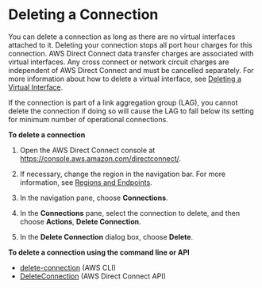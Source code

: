 # Deleting a Connection<a name="deleteconnection"></a>

You can delete a connection as long as there are no virtual interfaces attached to it\. Deleting your connection stops all port hour charges for this connection\. AWS Direct Connect data transfer charges are associated with virtual interfaces\. Any cross connect or network circuit charges are independent of AWS Direct Connect and must be cancelled separately\. For more information about how to delete a virtual interface, see [Deleting a Virtual Interface](deletevif.md)\.

If the connection is part of a link aggregation group \(LAG\), you cannot delete the connection if doing so will cause the LAG to fall below its setting for minimum number of operational connections\. 

**To delete a connection**

1. Open the AWS Direct Connect console at [https://console\.aws\.amazon\.com/directconnect/](https://console.aws.amazon.com/directconnect/)\.

1. If necessary, change the region in the navigation bar\. For more information, see [Regions and Endpoints](http://docs.aws.amazon.com/general/latest/gr/rande.html)\.

1. In the navigation pane, choose **Connections**\.

1. In the **Connections** pane, select the connection to delete, and then choose **Actions**, **Delete Connection**\.

1. In the **Delete Connection** dialog box, choose **Delete**\.

**To delete a connection using the command line or API**
+ [delete\-connection](http://docs.aws.amazon.com/cli/latest/reference/directconnect/delete-connection.html) \(AWS CLI\)
+ [DeleteConnection](http://docs.aws.amazon.com/directconnect/latest/APIReference/API_DeleteConnection.html) \(AWS Direct Connect API\)